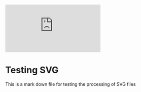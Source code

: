 ![svg](https://mfjamil.github.io/smyld-java/docs/js/show.js)


# Testing SVG

This is a mark down file for testing the processing of SVG files
